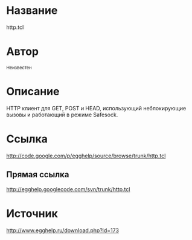 # Название #
http.tcl


# Автор #
<sup>Неизвестен</sup>


# Описание #
HTTP клиент для GET, POST и HEAD, использующий неблокирующие вызовы и работающий в режиме Safesock.


# Ссылка #
http://code.google.com/p/egghelp/source/browse/trunk/http.tcl

## Прямая ссылка ##
http://egghelp.googlecode.com/svn/trunk/http.tcl


# Источник #
http://www.egghelp.ru/download.php?id=173
